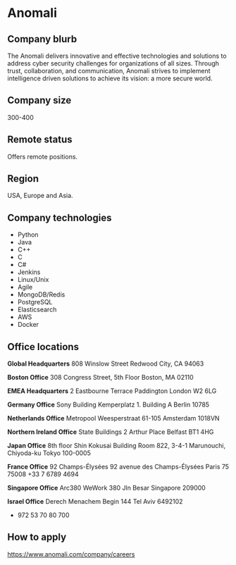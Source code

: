 # Anomali

## Company blurb

The Anomali delivers innovative and effective technologies and solutions to address cyber security challenges for organizations of all sizes. Through trust, collaboration, and communication, Anomali strives to implement intelligence driven solutions to achieve its vision: a more secure world.

## Company size

300-400

## Remote status

Offers remote positions.

## Region
USA, Europe and Asia.

## Company technologies
* Python
* Java
* C++
* C
* C#
* Jenkins
* Linux/Unix
* Agile
* MongoDB/Redis
* PostgreSQL
* Elasticsearch
* AWS
* Docker

## Office locations

**Global Headquarters**
808 Winslow Street
Redwood City, CA 94063

**Boston Office**
308 Congress Street, 5th Floor
Boston, MA 02110

**EMEA Headquarters**
2 Eastbourne Terrace
Paddington
London
W2 6LG

**Germany Office**
Sony Building
Kemperplatz 1. Building A
Berlin
10785

**Netherlands Office**
Metropool
Weesperstraat 61-105
Amsterdam
1018VN

**Northern Ireland Office**
State Buildings
2 Arthur Place
Belfast
BT1 4HG

**Japan Office**
8th floor Shin Kokusai Building
Room 822, 3-4-1 Marunouchi, Chiyoda-ku
Tokyo
100-0005

**France Office**
92 Champs-Élysées
92 avenue des Champs-Élysées
Paris
75 75008
+33 7 6789 4694

**Singapore Office**
Arc380 WeWork
380 Jln Besar
Singapore
209000

**Israel Office**
Derech Menachem Begin 144
Tel Aviv
6492102
+ 972 53 70 80 700

## How to apply

https://www.anomali.com/company/careers
